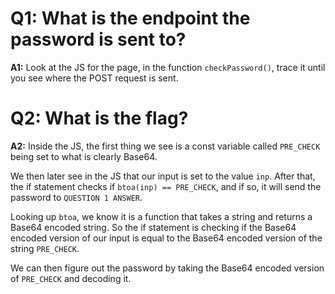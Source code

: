 # Q1: What is the endpoint the password is sent to?
**A1:** Look at the JS for the page, in the function `checkPassword()`, trace it until you see where the POST request is sent.

# Q2: What is the flag?
**A2:** 
Inside the JS, the first thing we see is a const variable called `PRE_CHECK` being set to what is clearly Base64.

We then later see in the JS that our input is set to the value `inp`. After that, the if statement checks if `btoa(inp) == PRE_CHECK`, and if so, it will send the password to `QUESTION 1 ANSWER`. 

Looking up `btoa`, we know it is a function that takes a string and returns a Base64 encoded string. So the if statement is checking if the Base64 encoded version of our input is equal to the Base64 encoded version of the string `PRE_CHECK`.

We can then figure out the password by taking the Base64 encoded version of `PRE_CHECK` and decoding it.